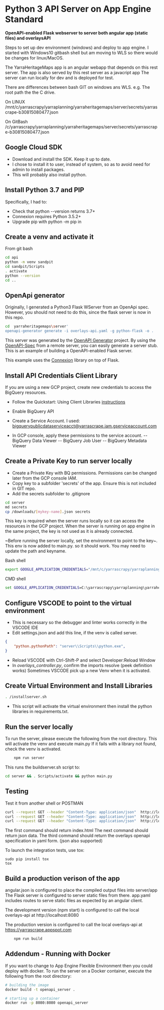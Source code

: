 # Python 3 API Server on App Engine Standard

**OpenAPI-enabled Flask webserver to server both angular app (static files) and  overlaysAPI**

Steps to set up dev environment (windows) and deploy to app engine.
I started with  Windows10 gitbash shell but am moving to WLS so there would be changes for linux/MacOS.

The YarraHeritageMaps app is an angular webapp that depends on this rest server. The app is also served by this rest server as a javacript app
The server can run locally for dev and is deployed for test.

There are differences between bash GIT on windows ans WLS. e.g. The root path the the C drive.

On LINUX
 /mnt/c/yarrascrapy/yarraplanning/yarraheritagemaps/server/secrets/yarrascrape-b30815080477.json  

On GitBash
 /c/yarrascrapy/yarraplanning/yarraheritagemaps/server/secrets/yarrascrape-b30815080477.json 


## Google Cloud SDK
- Download and install the SDK. Keep it up to date.
- I chose to install it to user, instead of system, so as to avoid need for admin to install packages.
- This will probably also install python.

## Install Python 3.7 and PIP
Specifically, I had to:
- Check that python --version returns 3.7+
- Connexion requires Python 3.5.2+
- Upgrade pip with python -m pip in

## Create a venv and activate it
From git bash

```bash
cd api
python -m venv sandpit
cd sandpit/Scripts
. activate
python --version
cd ..
  ```

## OpenApi generator
Originally, I generated a Python3 Flask WServer from an OpenApi spec.
However, you should not need to do this, since the flask server is now in this repo.

```bash
cd  yarraheritagemaps\server'
openapi-generator generate -i overlays-api.yaml -g python-flask -o .
```

This server was generated by the [OpenAPI Generator](https://openapi-generator.tech) project. By using the
[OpenAPI-Spec](https://openapis.org) from a remote server, you can easily generate a server stub.  This
is an example of building a OpenAPI-enabled Flask server.

This example uses the [Connexion](https://github.com/zalando/connexion) library on top of Flask.


## Install API Credentials Client Library
If you are using a new GCP project, create new credentials to access the BigQuery resources.
- Follow the Quickstart: Using Client Libraries [instructions](https://cloud.google.com/bigquery/docs/quickstarts/quickstart-client-libraries#client-libraries-install-python)

- Enable BigQuery API
- Create a Service Account. I used: bigquerypublicdataserviceacct@yarrascrape.iam.gserviceaccount.com
- In GCP console, apply these permissions to the service account.
-- BigQuery Data Viewer
-- BigQuery Job User
-- BigQuery Metadata Viewer

## Create a Private Key to run server locally
- Create a Private Key with BQ permissions. Permissions can be changed later from the GCP console IAM.
- Copy key to a subfolder 'secrets' of the app. Ensure this is not included in GIT repo.
- Add the secrets  subfolder to .gitignore

```bash
cd server
md secrets
cp /downloads/[mykey-name].json secrets
```

This key is required when the server runs locally so it can access the resources in the GCP project. 
When the server is running on app engine in the same project, the key is not used as it is already connected.

~Before running the server locally, set the environment to point to the key~.
This env is now added to main.py. so it should work.
You may need to update the path and keyname.

Bash shell

```bash
export GOOGLE_APPLICATION_CREDENTIALS="/mnt/c/yarrascrapy/yarraplanning/yarraheritagemaps/server/secrets/yarrascrape-b30815080477.json"
```

CMD shell

```cmd
set GOOGLE_APPLICATION_CREDENTIALS=C:\yarrascrapy\yarraplanning\yarraheritagemaps\server\secrets\yarrascrape-b30815080477.json
```



## Configure VSCODE to point to the virtual environment

- This is necessary so the debugger and linter works correctly in the VSCODE IDE
- Edit settings.json and add this line, if the venv is called server.

```json
{
    "python.pythonPath": "server\\Scripts\\python.exe",
}
```
- Reload VSCODE with Ctrl-Shift-P and select Developer:Reload Window
- In _overlays_controller.py_, confirm the imports resolve (peek definition works)
Sometimes VSCODE pick up a new Venv when it is activated.

## Create Virtual Environment and Install Libraries

```bash
. /installserver.sh
```

- This script will activate the virtual environment then install the python libraries in requirements.txt.


## Run the server locally
To run the server, please execute the following from the root directory. This will activate the venv and execute main.py
If it fails with a library not found, check the venv is activated.

```bash
    npm run server
```

This runs the buildserver.sh script to:

```bash
cd server && . Scripts/activate && python main.py
```
## Testing
Test it from another shell or POSTMAN

```bash
curl --request GET --header "Content-Type: application/json"  http://localhost:8080
curl --request GET --header "Content-Type: application/json"  http://localhost:8080/overlays/HO330
curl --request GET --header "Content-Type: application/json"  http://localhost:8080/openapi.yaml
```
The first command should return index.html
The next command should return json data.
The third command should return the overlays openapi specification in yaml form. (json also supported)

To launch the integration tests, use tox:

```
sudo pip install tox
tox
```

## Build a production verison of the app
angular.json is configured to place the compiled output files into server/app
The Flask server is configured to server static files from there.
app.yaml includes routes to serve static files as expected by an angular client.

The development version (npm start) is configured to call the local overlays-api at http://localhost:8080

The production version is configured to call the local overlays-api at https://yarrascrape.appspot.com

```bash
    npm run build
```

## Addendum - Running with Docker

If you want to change to App Engine Flexible Environment then you could deploy with docker.
To run the server on a Docker container, execute the following from the root directory:

```bash
# building the image
docker build -t openapi_server .

# starting up a container
docker run -p 8080:8080 openapi_server
```